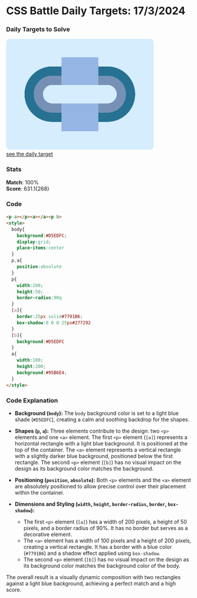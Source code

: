 # CSS Battle Daily Targets: 17/3/2024

### Daily Targets to Solve

![picture of daily target](./images/17.png)  
[see the daily target](https://cssbattle.dev/play/MrgizNxbLTSMxX5nqc3Y)

### Stats

**Match**: 100%  
**Score**: 631.1{268}

### Code

```html
<p a></p><a></a><p b>
<style>
  body{
    background:#D5EDFC;
    display:grid;
    place-items:center
  }
  p,a{
    position:absolute
  }
  p{
    width:200;
    height:50;
    border-radius:90q
  }
  [a]{
    border:25px solid#7791B6;
    box-shadow:0 0 0 25px#277292
  }
  [b]{
    background:#D5EDFC
  }
  a{
    width:100;
    height:200;
    background:#95B6E4;
  }
</style>
```
### Code Explanation

- **Background (`body`):** The `body` background color is set to a light blue shade (`#D5EDFC`), creating a calm and soothing backdrop for the shapes.

- **Shapes (`p`, `a`):** Three elements contribute to the design: two `<p>` elements and one `<a>` element. The first `<p>` element (`[a]`) represents a horizontal rectangle with a light blue background. It is positioned at the top of the container. The `<a>` element represents a vertical rectangle with a slightly darker blue background, positioned below the first rectangle. The second `<p>` element (`[b]`) has no visual impact on the design as its background color matches the background.

- **Positioning (`position`, `absolute`):** Both `<p>` elements and the `<a>` element are absolutely positioned to allow precise control over their placement within the container.

- **Dimensions and Styling (`width`, `height`, `border-radius`, `border`, `box-shadow`):** 
  - The first `<p>` element (`[a]`) has a width of 200 pixels, a height of 50 pixels, and a border radius of 90%. It has no border but serves as a decorative element.
  - The `<a>` element has a width of 100 pixels and a height of 200 pixels, creating a vertical rectangle. It has a border with a blue color (`#7791B6`) and a shadow effect applied using `box-shadow`.
  - The second `<p>` element (`[b]`) has no visual impact on the design as its background color matches the background color of the body.

The overall result is a visually dynamic composition with two rectangles against a light blue background, achieving a perfect match and a high score.
